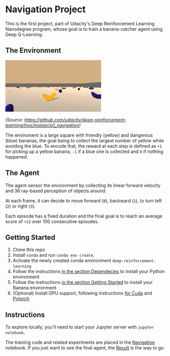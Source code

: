 # Navigation Project

This is the first project, part of Udacity's Deep Reinforcement Learning Nanodegree program, whose goal is to train a banana-catcher agent using Deep Q-Learning.

## The Environment

![the environment](./env.gif)

_(Source: https://github.com/udacity/deep-reinforcement-learning/tree/master/p1_navigation)_

The enviroment is a large square with friendly (yellow) and dangerous (blue) bananas, the goal being to collect the largest number of yellow while avoiding the blue. To encode that, the reward at each step is defined as `+1` for picking up a yellow banana, `-1` if a blue one is collected and `0` if nothing happened.

## The Agent

The agent sensor the environment by collecting its linear forward velocity and 36 ray-based perception of objects around.

At each frame, it can decide to move forward (`0`), backward (`1`), to turn left (`2`) or right (`3`).

Each episode has a fixed duration and the final goal is to reach an average score of `+13` over 100 consecutive episodes.

## Getting Started

1. Clone this repo
2. Install `conda` and run `conda env create`.
3. Activate the newly created conda environment `deep-reinforcement-learning`
4. Follow the instructions [in the section Dependecies](https://github.com/udacity/deep-reinforcement-learning#dependencies) to install your Python environment
5. Follow the instructions [in the section Getting Started](https://github.com/udacity/deep-reinforcement-learning/tree/master/p1_navigation#getting-started) to install your Banana environment
6. (Optional) Install GPU support, following instructions [for Cuda](https://developer.nvidia.com/cuda-downloads) and [Pytorch](https://pytorch.org/get-started/locally/)

## Instructions

To explore locally, you'll need to start your Jupyter server with `jupyter notebook`.

The training code and related experiments are placed in the [Navigation](./Navigation.ipynb) notebook.
If you just want to see the final agent, the [Result](./Result.ipynb) is the way to go.
